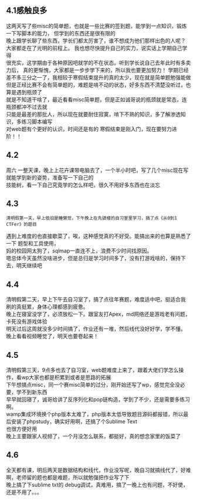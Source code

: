 ##  4.1感触良多
   这两天写了些misc的简单题，也就是一些比赛的签到题，能学到一点知识，锻炼一下写脚本的能力，
但学到的东西还是很有限的   
    晚上跟学长聊了些东西，学长们都太厉害了，谁不想成为他们那样出色的人呢？
大家都走在了光明的前程上。 我也想尽快提升自己的实力，说实话上学期自己学得    
很充实，这学期由于各种原因吧就学的不在状态。听到学长说自己去年此时有多卖力后，
真的更惭愧，大家都是一步步学下来的，所以我也要更加努力！
    学期已经差不多三分之一了，我相较于寒假结束提升的真的太少，现在就是简单题勉强能做
但是正经比赛不会有简单题的，难题是啃不动的状态，好多东西不清楚没听过，也算是遇到瓶颈了    
就是不知道干啥了，最近看看misc简单题，但是正如诚哥说的瓶颈就是常态，连瓶颈都冲不过去就   
只能是最差的那批人，所以现在就要耐住寂寞，啃下不熟的知识，多了解渗透知识，多练习脚本编写   
对web题有个更好的认识，时间还是有的
    寒假结束是刚入门，现在要努力进阶！！
   
## 4.2
周六 一整天课，晚上上花卉课带电脑去了，一个半小时吧，写了几个misc现在写就能学到新的姿势，准备写一下自己的   
技能树，看一下自己究竟学的怎么样吧，很久不用好多东西也在淡忘   

## 4.3
    清明假第一天，早上依旧是睡懒觉，下午晚上在先骕楼的自习室里学习，搞了点《从0到1 CTFer》的题目    
遇到上难度的也直接歇菜了，唉，这种感觉真的不好受。能搞出来的也算是熟悉了一下 题型和工具使用，   
妈的校园网太狗了，sqlmap一直连不上，浪费不少时间找原因。      
    嗯总体今天虽然没啥进步，但是总归是学习时间多了，没有打游戏啥的，保持下去，明天继续吧     
    

## 4.4
   清明假第二天，早上下午去自习室了，搞了点往年赛题，难度适中吧，挺适合我    
   刷的真挺累，身体心理都感到疲惫。   
   晚上在寝室没学了，必须放松一下。跟室友打Apex，md网络还是游戏老有问题，卡死没有游戏体验   
   明天过后这周就没多少时间搞了，作业还有一堆，然后线代没好好学，学不懂。     
   晚上看看视频睡觉了，明天也要卷起来！   
   
## 4.5
   清明假第三天，9点多也去了自习室，web题难度上来了，跟着大佬们学怎么操作，看wp大家也都是积累到或者是思路的拓展   
   下午想搞点misc，同一个赛misc简单的过分，刚开始还写了wp，感觉完全没必要，学不到新东西   
   早早就回寝了，诚哥给讲了反序列化和pop链构造，学到了不少，还是需要多练习啊。   
   wamp集成环境换个php版本太难了，php版本太低导致题目源码都报错，所以最后安装了phpstudy，确实好用啊，还搞了个Sublime Text  
   也很方便好用     
   晚上主要跟家人视频了，一个月没怎么联系，都挺好，真的想念家里的饭菜了    
   
## 4.6
   全天都有课，明后两天是数据结构和线代，作业没写呢，晚自习就搞线代了，好难啊，老师留的题也都是难题，所以就勉强把作业写了下   
   晚上搞了下sublime txt的 debug调试，真难用，搞了一晚上也有问题，不好使，还是不用了。。。     
   

   
   
